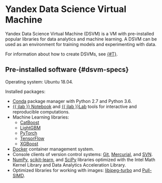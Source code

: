# Yandex Data Science Virtual Machine

Yandex Data Science Virtual Machine (DSVM) is a VM with pre-installed popular libraries for data analytics and machine learning. A DSVM can be used as an environment for training models and experimenting with data.

For information about how to create DSVMs, see [{#T}](quickstart.md).

## Pre-installed software {#dsvm-specs}

Operating system: Ubuntu 18.04.

Installed packages:
* [Conda](https://conda.io/docs/index.html) package manager with Python 2.7 and Python 3.6.
* [{{ jlab }} Notebook](http://jupyter.org/index.html) and [{{ jlab }}Lab](https://jupyterlab.readthedocs.io/en/stable/) tools for interactive and reproducible computations.
* Machine Learning libraries:
   * [CatBoost](https://catboost.yandex/)
   * [LightGBM](https://github.com/Microsoft/LightGBM)
   * [PyTorch](https://pytorch.org/)
   * [TensorFlow](https://www.tensorflow.org/)
   * [XGBoost](https://xgboost.readthedocs.io/en/latest/)
* [Docker](https://www.docker.com) container management system.
* Console clients of version control systems: [Git](https://git-scm.com/), [Mercurial](https://www.mercurial-scm.org/), and [SVN](https://subversion.apache.org/).
* [NumPy](https://anaconda.org/intel/numpy), [scikit-learn](https://anaconda.org/intel/scikit-learn), and [SciPy](https://anaconda.org/intel/scipy) libraries optimized with the Intel Math Kernel Library and Data Analytics Acceleration Library.
* Optimized libraries for working with images: [libjpeg-turbo](https://libjpeg-turbo.org) and [Pull-SIMD](https://github.com/uploadcare/pillow-simd#pillow-simd).